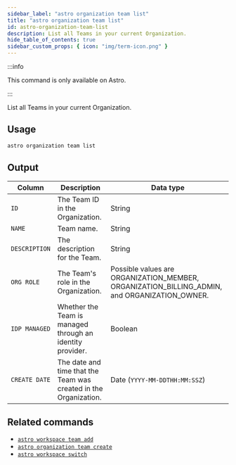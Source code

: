 ```yaml
---
sidebar_label: "astro organization team list"
title: "astro organization team list"
id: astro-organization-team-list
description: List all Teams in your current Organization.
hide_table_of_contents: true
sidebar_custom_props: { icon: "img/term-icon.png" }
---
```


:::info

This command is only available on Astro.

:::

List all Teams in your current Organization.

## Usage

```sh
astro organization team list
```

## Output

| Column        | Description                                                      | Data type                                                                                    |
| ------------- | ---------------------------------------------------------------- | -------------------------------------------------------------------------------------------- |
| `ID`          | The Team ID in the Organization.                                 | String                                                                                       |
| `NAME`        | Team name.                                                       | String                                                                                       |
| `DESCRIPTION` | The description for the Team.                                    | String                                                                                       |
| `ORG ROLE`    | The Team's role in the Organization.                             | Possible values are ORGANIZATION_MEMBER, ORGANIZATION_BILLING_ADMIN, and ORGANIZATION_OWNER. |
| `IDP MANAGED` | Whether the Team is managed through an identity provider.        | Boolean                                                                                      |
| `CREATE DATE` | The date and time that the Team was created in the Organization. | Date (`YYYY-MM-DDTHH:MM:SSZ`)                                                                |

## Related commands

- [`astro workspace team add`](cli/astro-workspace-team-add.md)
- [`astro organization team create`](cli/astro-organization-team-create.md)
- [`astro workspace switch`](cli/astro-workspace-switch.md)
